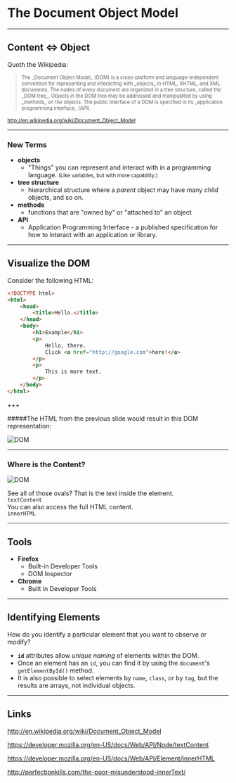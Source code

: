 # The Document Object Model

---

<!-- .slide: data-background="https://cdn.rawgit.com/jcausey-astate/CS3613_lecture_notes/master/assets/images/cloud-speech-bubble.svg" -->

## Content <=> Object

Quoth the Wikipedia:
<blockquote style="font-size: 80%;">
    The _Document Object Model_ (DOM) is a cross-platform and language-independent convention for representing and interacting with _objects_ in HTML, XHTML, and XML documents.  The nodes of every document are organized in a tree structure, called the _DOM tree_. Objects in the DOM tree may be addressed and manipulated by using _methods_ on the objects. The public interface of a DOM is specified in its _application programming interface_ (API).
</blockquote>


<small>http://en.wikipedia.org/wiki/Document_Object_Model</small>

---

### New Terms

* **objects**
    - "Things" you can represent and interact with in a programming language. <small>(Like variables, but with more capability.)</small>
* **tree structure**
    - hierarchical structure where a _parent_ object may have many _child_ objects, and so on.  
* **methods**
    - functions that are "owned by" or "attached to" an object
* **API**
    - Application Programming Interface - a published specification for how to interact with an application or library.

---

## Visualize the DOM

Consider the following HTML:

```html
<!DOCTYPE html>
<html>
    <head>
        <title>Hello.</title>
    </head>
    <body>
        <h1>Example</h1>
        <p>
            Hello, there.
            Click <a href="http://google.com">here!</a>
        </p>
        <p>
            This is more text.
        </p>
    </body>
</html>
```

+++

#####The HTML from the previous slide would result in this DOM representation:

![DOM](https://cdn.rawgit.com/jcausey-astate/CS3613_lecture_notes/master/assets/images/DocumentObjectModel1.svg "Document Object Model")<!-- .element: style="height: 570px;" class="center" -->

---

### Where is the Content?

![DOM](https://cdn.rawgit.com/jcausey-astate/CS3613_lecture_notes/master/assets/images/DocumentObjectModel1.svg "Document Object Model")<!-- .element: style="height: 370px;" class="center" -->

See all of those ovals?  That is the _text_ inside the element.     
`textContent`      
You can also access the full HTML content.     
`innerHTML`

---

<!-- .slide: data-background="assets/images/white_cloud.jpg" -->

## Tools

* **Firefox**
    - Built-in Developer Tools
    - DOM Inspector
* **Chrome**
    - Built in Developer Tools

---

## Identifying Elements

How do you identify a particular element that you want to observe or modify?

* **`id`** attributes allow _unique naming_ of elements within the DOM.
* Once an element has an `id`, you can find it by using the `document`'s `getElementById()` method.
* It is also possible to select elements by `name`, `class`, or by `tag`, but the results are arrays, not individual objects.


---

## Links

http://en.wikipedia.org/wiki/Document_Object_Model

https://developer.mozilla.org/en-US/docs/Web/API/Node/textContent

https://developer.mozilla.org/en-US/docs/Web/API/Element/innerHTML

http://perfectionkills.com/the-poor-misunderstood-innerText/
